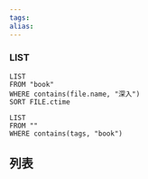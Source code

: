 ```yaml
---
tags: 
alias:
---
```


### LIST

```dataview
LIST 
FROM "book"
WHERE contains(file.name, "深入")
SORT FILE.ctime
```

```dataview
LIST
FROM ""
WHERE contains(tags, "book")
```
## 列表

